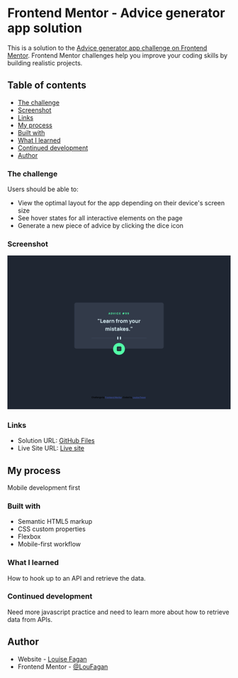 # Frontend Mentor - Advice generator app solution

This is a solution to the [Advice generator app challenge on Frontend Mentor](https://www.frontendmentor.io/challenges/advice-generator-app-QdUG-13db). Frontend Mentor challenges help you improve your coding skills by building realistic projects.

## Table of contents

- [The challenge](#the-challenge)
- [Screenshot](#screenshot)
- [Links](#links)
- [My process](#my-process)
- [Built with](#built-with)
- [What I learned](#what-i-learned)
- [Continued development](#continued-development)
- [Author](#author)

### The challenge

Users should be able to:

- View the optimal layout for the app depending on their device's screen size
- See hover states for all interactive elements on the page
- Generate a new piece of advice by clicking the dice icon

### Screenshot

![](./screenshot.png)

### Links

- Solution URL: [GitHub Files](https://github.com/LouFagan/advice-generator.git)
- Live Site URL: [Live site](https://cheery-cendol-8cc11b.netlify.app)

## My process

Mobile development first

### Built with

- Semantic HTML5 markup
- CSS custom properties
- Flexbox
- Mobile-first workflow

### What I learned

How to hook up to an API and retrieve the data.

### Continued development

Need more javascript practice and need to learn more about how to retrieve data from APIs.

## Author

- Website - [Louise Fagan](https://www.pixelmein.ca)
- Frontend Mentor - [@LouFagan](https://www.frontendmentor.io/profile/LouFagan)
